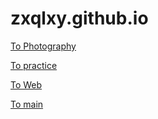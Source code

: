 # zxqlxy.github.io
[To Photography](https://zxqlxy.github.io/Photography)

[To practice](https://zxqlxy.github.io/practice)

[To Web](https://zxqlxy.github.io/Web)

[To main](https://zxqlxy.github.io/main)

